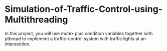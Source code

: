 # Simulation-of-Traffic-Control-using-Multithreading
In this project, you will use mutex plus condition variables  together with pthread to implement a traffic-control system with traffic lights at an intersection.
